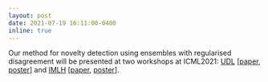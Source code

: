 ```yaml
---
layout: post
date: 2021-07-19 16:11:00-0400
inline: true
---
```


Our method for novelty detection using ensembles with regularised disagreement
will be presented at two workshops at ICML2021:
[UDL](https://sites.google.com/view/udlworkshop2021/home?authuser=0)
\[[paper](http://www.gatsby.ucl.ac.uk/~balaji/udl2021/accepted-papers/UDL2021-paper-100.pdf),
[poster](assets/pdf/erd_poster_udl_icml21.pdf)\] and
[IMLH](https://sites.google.com/view/imlh2021/home?authuser=0)
\[[paper](https://www.cse.cuhk.edu.hk/~qdou/papers/IMLH2021_files/62_CameraReady_erd_imlh.pdf),
[poster](assets/pdf/erd_poster_imlh_icml21.pdf)\].

